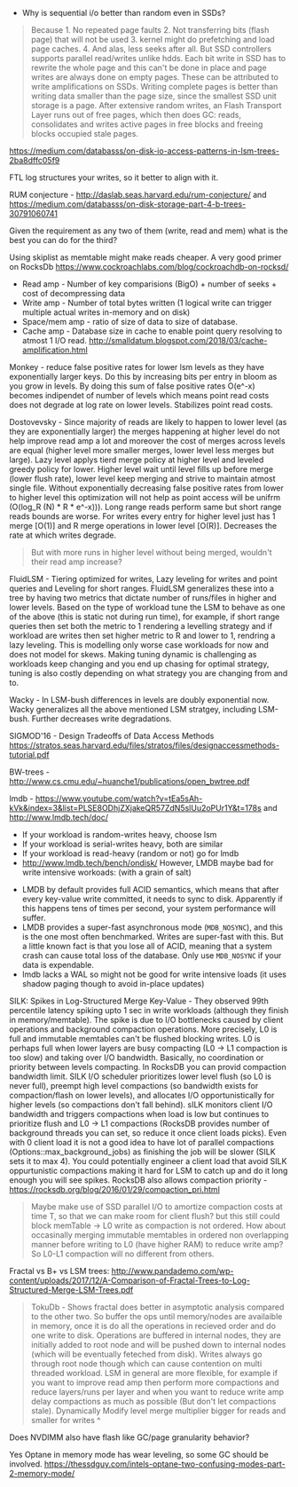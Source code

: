 * Why is sequential i/o better than random even in SSDs?
> Because 1. No repeated page faults 2. Not transferring bits (flash page) that will not be used 3. kernel might do prefetching and load page caches. 4. And alas, less seeks after all.
> But SSD controllers supports parallel read/writes unlike hdds. 
Each bit write in SSD has to rewrite the whole page and this can't be done in place and page writes are always done on empty pages. These can be attributed to write amplifications on SSDs.
Writing complete pages is better than writing data smaller than the page size, since the smallest SSD unit storage is a page.
After extensive random writes, an Flash Transport Layer runs out of free pages, which then does GC: reads, consolidates and writes active pages in free blocks and freeing blocks occupied stale pages.

https://medium.com/databasss/on-disk-io-access-patterns-in-lsm-trees-2ba8dffc05f9

FTL log structures your writes, so it better to align with it.

RUM conjecture - http://daslab.seas.harvard.edu/rum-conjecture/ and https://medium.com/databasss/on-disk-storage-part-4-b-trees-30791060741

Given the requirement as any two of them (write, read and mem) what is the best you can do for the third?

Using skiplist as memtable might make reads cheaper. A very good primer on RocksDb https://www.cockroachlabs.com/blog/cockroachdb-on-rocksd/
* Read amp - Number of key comparisions (BigO) + number of seeks + cost of decompressing data
* Write amp - Number of total bytes written (1 logical write can trigger multiple actual writes in-memory and on disk)
* Space/mem amp - ratio of size of data to size of database.
* Cache amp - Database size in cache to enable point query resolving to atmost 1 I/O read. http://smalldatum.blogspot.com/2018/03/cache-amplification.html

Monkey - reduce false positive rates for lower lsm levels as they have exponentially larger keys. Do this by increasing bits per entry in bloom as you grow in levels.
By doing this sum of false positive rates O(e^-x) becomes indipendet of number of levels which means point read costs does not degrade at log rate on lower levels. Stabilizes point read costs.

Dostovevsky - Since majority of reads are likely to happen to lower level (as they are exponentially larger) the merges happening at higher level do not help
improve read amp a lot and moreover the cost of merges across levels are equal (higher level more smaller merges, lower level less merges but large). Lazy level
applys tierd merge policy at higher level and leveled greedy policy for lower. Higher level wait until level fills up before merge (lower flush rate), lower level keep merging and strive
to maintain atmost single file. Without exponentially decreasing false positive rates from lower to higher level this optimization will not help as point access will be unifrm (O(log_R (N) * R * e^-x))).
Long range reads perform same but short range reads bounds are worse. For writes every entry for higher level just has 1 merge [O(1)] and R merge operations in lower level [O(R)]. 
Decreases the rate at which writes degrade.
> But with more runs in higher level without being merged, wouldn't their read amp increase?

FluidLSM - Tiering optimized for writes, Lazy leveling for writes and point queries and Leveling for short ranges. FluidLSM generalizes these into a tree by having two metrics that dictate
number of runs/files in higher and lower levels. Based on the type of workload tune the LSM to behave as one of the above (this is static not during run time), for example, if short range queries 
then set both the metric to 1 rendering a levelling strategy and if workload are writes then set higher metric to R and lower to 1, rendring a lazy leveling. This is modelling only worse case workloads 
for now and does not model for skews. Making tuning dynamic is challenging as workloads keep changing and you end up chasing for optimal strategy, tuning is also costly depending on what strategy you are
changing from and to.

Wacky - In LSM-bush differences in levels are doubly exponential now. Wacky generalizes all the above mentioned LSM stratgey, including LSM-bush. Further decreases write degradations.

SIGMOD'16 - Design Tradeoffs of Data Access Methods  https://stratos.seas.harvard.edu/files/stratos/files/designaccessmethods-tutorial.pdf

BW-trees - http://www.cs.cmu.edu/~huanche1/publications/open_bwtree.pdf 

lmdb -  https://www.youtube.com/watch?v=tEa5sAh-kVk&index=3&list=PLSE8ODhjZXjakeQR57ZdN5slUu2oPUr1Y&t=178s and http://www.lmdb.tech/doc/
* If your workload is random-writes heavy, choose lsm
* If your workload is serial-writes heavy, both are similar
* If your workload is read-heavy (random or not) go for lmdb
* http://www.lmdb.tech/bench/ondisk/
However, LMDB maybe bad for write intensive workoads: (with a grain of salt)
- LMDB by default provides full ACID semantics, which means that after every key-value write committed, 
it needs to sync to disk. Apparently if this happens tens of times per second, your system performance will suffer.
- LMDB provides a super-fast asynchronous mode (`MDB_NOSYNC`), and this is the one most often benchmarked. Writes are super-fast with this. 
But a little known fact is that you lose all of ACID, meaning that a system crash can cause total loss of the database. Only use `MDB_NOSYNC` if your data is expendable.
- lmdb lacks a WAL so might not be good for write intensive loads (it uses shadow paging though to avoid in-place updates) 

SILK: Spikes in Log-Structured Merge Key-Value - They observed 99th percentile latency spiking upto 1 sec in write workloads (although they finish in memory/memtable). The spike is due 
to I/O bottlenecks caused by client operations and background compaction operations. More precisely, L0 is full and immutable memtables can't be flushed blocking writes. L0 is perhaps full
when lower layers are busy compacting (L0 -> L1 compaction is too slow) and taking over I/O bandwidth. Basically, no coordination or priority between levels compacting.
In RocksDB you can provid compaction bandwidth limit. SILK I/O scheduler prioritizes lower level flush (so L0 is never full), preempt high level compactions (so bandwidth exists 
for compaction/flash on lower levels), and allocates I/O opportunistically for higher levels (so compactions don't fall behind). sILK monitors client I/O bandwidth and triggers compactions
when load is low but continues to prioritize flush and L0 -> L1 compactions (RocksDB provides number of background threads you can set, so reduce it once client loads picks). Even with 0 client
load it is not a good idea to have lot of parallel compactions (Options::max_background_jobs) as finishing the job will be slower (SILK sets it to max 4).
You could potentially engineer a client load that avoid SILK oppurtunistic compactions making it hard for LSM to catch up and do it long enough you will see spikes.
RocksDB also allows compaction priority - https://rocksdb.org/blog/2016/01/29/compaction_pri.html
> Maybe make use of SSD parallel I/O to amortize compaction costs at time T, so that we can make room for client flush? but this still could block memTable -> L0 write as compaction is not ordered.
> How about occasinally merging immutable memtables in ordered non overlapping manner before writing to L0 (have higher RAM) to reduce write amp? So L0-L1 compaction will no different from others.

Fractal vs B+ vs LSM trees: http://www.pandademo.com/wp-content/uploads/2017/12/A-Comparison-of-Fractal-Trees-to-Log-Structured-Merge-LSM-Trees.pdf
> TokuDb - Shows fractal does better in asymptotic analysis compared to the other two.
So buffer the ops until memory/nodes are availaible in memory, once it is do all the operations in recieved order and do one write to disk. 
Operations are buffered in internal nodes, they are initially added to root node and will be pushed down to internal nodes (which will be eventually feteched from disk).
> Writes always go through root node though which can cause contention on multi threaded workload. LSM in general are more flexible, for example if you want to improve read amp then perform
more compactions and reduce layers/runs per layer and when you want to reduce write amp delay compactions as much as possible (But don't let compactions stale). 
> Dynamically Modify level merge multiplier bigger for reads and smaller for writes ^

Does NVDIMM also have flash like GC/page granularity behavior?

Yes Optane in memory mode has wear leveling, so some GC should be involved.
https://thessdguy.com/intels-optane-two-confusing-modes-part-2-memory-mode/
